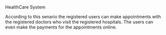 
HealthCare System

According to this senario the registered users can make appointments with
the registered doctors who visit the registered hospitals. The users can even make the payments for
the appointments online.
